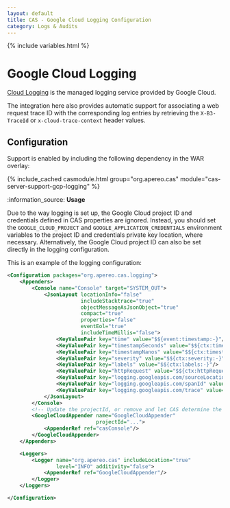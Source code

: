 ```yaml
---
layout: default
title: CAS - Google Cloud Logging Configuration
category: Logs & Audits
---
```


{% include variables.html %}

# Google Cloud Logging

[Cloud Logging](https://cloud.google.com/logging/) is the managed logging service provided by Google Cloud.

The integration here also provides automatic support for associating a web request trace ID with the corresponding log entries
by retrieving the `X-B3-TraceId` or `x-cloud-trace-context` header values.

## Configuration

Support is enabled by including the following dependency in the WAR overlay:

{% include_cached casmodule.html group="org.apereo.cas" module="cas-server-support-gcp-logging" %}

<div class="alert alert-info">:information_source: <strong>Usage</strong><p>
Due to the way logging is set up, the Google Cloud project ID and credentials 
defined in CAS properties are ignored. Instead, you should set the <code>GOOGLE_CLOUD_PROJECT</code> 
and <code>GOOGLE_APPLICATION_CREDENTIALS</code> environment variables to the project ID and credentials 
private key location, where necessary. Alternatively, the Google Cloud project ID can also be set directly
in the logging configuration.</p></div>

This is an example of the logging configuration:

```xml
<Configuration packages="org.apereo.cas.logging">
    <Appenders>
        <Console name="Console" target="SYSTEM_OUT">
            <JsonLayout locationInfo="false"
                        includeStacktrace="true"
                        objectMessageAsJsonObject="true"
                        compact="true"
                        properties="false"
                        eventEol="true"
                        includeTimeMillis="false">
                <KeyValuePair key="time" value="$${event:timestamp:-}"/>
                <KeyValuePair key="timestampSeconds" value="$${ctx:timestampSeconds:-}"/>
                <KeyValuePair key="timestampNanos" value="$${ctx:timestampNanos:-}"/>
                <KeyValuePair key="severity" value="$${ctx:severity:-}"/>
                <KeyValuePair key="labels" value="$${ctx:labels:-}"/>
                <KeyValuePair key="httpRequest" value="$${ctx:httpRequest:-}"/>
                <KeyValuePair key="logging.googleapis.com/sourceLocation" value="$${ctx:sourceLocation:-}"/>
                <KeyValuePair key="logging.googleapis.com/spanId" value="$${ctx:spanId:-}"/>
                <KeyValuePair key="logging.googleapis.com/trace" value="$${ctx:traceId:-}"/>
            </JsonLayout>
        </Console>
        <!-- Update the projectId, or remove and let CAS determine the project id automatically -->
        <GoogleCloudAppender name="GoogleCloudAppender" 
                             projectId="...">
            <AppenderRef ref="casConsole"/>
        </GoogleCloudAppender>
    </Appenders>

    <Loggers>
        <Logger name="org.apereo.cas" includeLocation="true" 
                level="INFO" additivity="false">
            <AppenderRef ref="GoogleCloudAppender"/>
        </Logger>
    </Loggers>

</Configuration>
```
